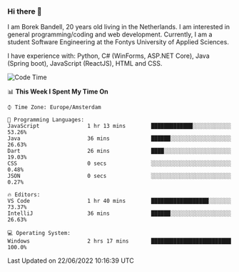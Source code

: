 ### Hi there 👋

I am Borek Bandell, 20 years old living in the Netherlands. I am interested in general programming/coding and web development. Currently, I am a student Software Engineering at the Fontys University of Applied Sciences.

I have experience with: Python, C# (WinForms, ASP.NET Core), Java (Spring boot), JavaScript (ReactJS), HTML and CSS.

<!--START_SECTION:waka-->
![Code Time](http://img.shields.io/badge/Code%20Time-186%20hrs%2055%20mins-blue)

📊 **This Week I Spent My Time On** 

```text
⌚︎ Time Zone: Europe/Amsterdam

💬 Programming Languages: 
JavaScript               1 hr 13 mins        █████████████░░░░░░░░░░░░   53.26% 
Java                     36 mins             ██████░░░░░░░░░░░░░░░░░░░   26.63% 
Dart                     26 mins             ████░░░░░░░░░░░░░░░░░░░░░   19.03% 
CSS                      0 secs              ░░░░░░░░░░░░░░░░░░░░░░░░░   0.48% 
JSON                     0 secs              ░░░░░░░░░░░░░░░░░░░░░░░░░   0.27%

🔥 Editors: 
VS Code                  1 hr 40 mins        ██████████████████░░░░░░░   73.37% 
IntelliJ                 36 mins             ██████░░░░░░░░░░░░░░░░░░░   26.63%

💻 Operating System: 
Windows                  2 hrs 17 mins       █████████████████████████   100.0%

```


 Last Updated on 22/06/2022 10:16:39 UTC
<!--END_SECTION:waka-->

<!--**tcBorek2002/tcBorek2002** is a ✨ _special_ ✨ repository because its `README.md` (this file) appears on your GitHub profile.

Here are some ideas to get you started:

- 🔭 I’m currently working on ...
- 🌱 I’m currently learning ...
- 👯 I’m looking to collaborate on ...
- 🤔 I’m looking for help with ...
- 💬 Ask me about ...
- 📫 How to reach me: ...
- 😄 Pronouns: ...
- ⚡ Fun fact: ...
-->
